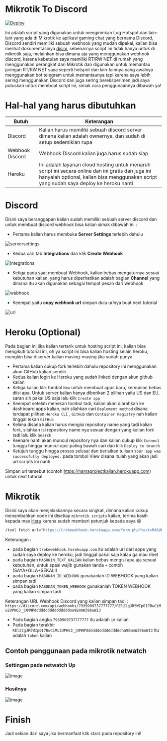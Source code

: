 # Mikrotik To Discord
[![Deploy](https://www.herokucdn.com/deploy/button.svg)](https://heroku.com/deploy?template=https://github.com/troke12/MikrotikToDiscord)

Ini adalah script yang digunakan untuk mengirimkan Log Hotspot dan lain-lain yang ada di Mikrotik ke aplikasi gaming chat yang bernama Discord, Discord sendiri memiliki sebuah webhook yang mudah dipakai, kalian bisa melihat dokumentasinya [disini](https://discord.com/developers/docs/resources/webhook), sebenarnya script ini tidak hanya untuk di mikrotik saja, melainkan bisa dimana aja yang menggunakan webhook discord, karena kebetulan saya memiliki RT/RW NET di rumah yang menggunakan perangkat dari Mikrotik dan digunakan untuk memantau jaringan RT/RW NET saya seperti hotspot dan lain-lainnya yang awalnya menggunakan bot telegram untuk memantaunya tapi karena saya lebih sering menggunakan Discord dan juga sering bereksperimen jadi saya putuskan untuk membuat script ini, simak cara penggunaannya dibawah ya!

# Hal-hal yang harus dibutuhkan
| Butuh | Keterangan |
| --- | --- |
| Discord | Kalian harus memiliki sebuah discord server dimana kalian adalah ownernya, dan sudah di setup sedemikian rupa |
| Webhook Discord | Webhook Discord kalian juga harus sudah siap |
| Heroku | Ini adalah layanan cloud hosting untuk menaruh script ini secara online dan ini gratis dan juga ini hanyalah optional, kalian bisa menggunakan script yang sudah saya deploy ke heroku nanti |

# Discord
Disini saya beranggapan kalian sudah memiliki sebuah server discord dan untuk membuat discord webhook bisa kalian simak dibawah ini :

- Pertama kalian harus membuka **Server Settings** terlebih dahulu

![serversettings](https://cdn.discordapp.com/attachments/701452257102921738/825408588020842506/unknown.png)

- Kedua cari tab **Integrations** dan klik **Create Webhook**

![integrations](https://support.discord.com/hc/article_attachments/1500000463501/Screen_Shot_2020-12-15_at_4.41.53_PM.png)

- Ketiga pada saat membuat Webhook, kalian bebas mengaturnya sesuai kebutuhan kalian, yang harus diperhatikan adalah bagian **Channel** yang dimana itu akan digunakan sebagai tempat pesan dari webhook

![webhook](https://support.discord.com/hc/article_attachments/360101553853/Screen_Shot_2020-12-15_at_4.51.38_PM.png)

- Keempat yaitu **copy webhook url** simpan dulu urlnya buat next tutorial

![url](https://support.discord.com/hc/article_attachments/1500000455142/Screen_Shot_2020-12-15_at_4.45.52_PM.png)

# Heroku (Optional)
Pada bagian ini jika kalian tertarik untuk hosting script ini, kalian bisa mengikuti tutorial ini, oh ya script ini bisa kalian hosting selain heroku, mungkin bisa diserver kalian masing-masing jika sudah punya

- Pertama kalian cukup fork terlebih dahulu repository ini menggunakan akun GitHub kalian sendiri
- Kedua kalian login ke Heroku yang sudah linked dengan akun github kalian
- Ketiga kalian klik tombol `New` untuk membuat apps baru, kemudian bebas diisi apa. Untuk server kalian hanya diberikan 2 pilihan yaitu US dan EU, saran sih pakai US saja lalu klik `Create app`
- Keempat setelah menekan tombol tadi, kalian akan diarahkan ke dashboard apps kalian, nah silahkan cari `Deploment method` disana terdapat pilihan `Heroku CLI` , `GitHub` dan `Container Registry` nah kalian tinggal tekan `GitHub`
- Kelima disana kalian harus mengisi repository name yang tadi kalian fork, silahkan isi repository name nya sesuai dengan yang kalian fork tadi lalu klik `Search`
- Keenam nanti akan muncul repository nya dan kalian cukup klik `Connect` tunggu hingga muncul opsi paling bawah cari dan klik `Deploy to branch`
- Ketujuh tunggu hingga proses selesai dan berisikan tulisan `Your app was successfully deployed.` pada tombol View disana itulah yang akan jadi url scripts ini nanti

Simpan url tersebut (contoh https://namaprojectkalian.herokuapp.com) untuk next tutorial

# Mikrotik
Disini saya akan menjelaskannya secara singkat, dimana kalian cukup menambahkan code ini disetiap `mikrotik scripts` kalian, terima kasih kepada mas [Heru](https://github.com/therusetiawan) karena sudah memberi petunjuk kepada saya :smiley:

```bash
/tool fetch url="https://trokewebhook.herokuapp.com/form.php?text=MASUKIN_TEXT_KALIAN&id=MASUKAN_ID_WEBHOOK&token=MASUKKAN_TOKEN_WEBHOOK" keep-result=no;
```
Keterangan :
- pada bagian `trokewebhook.herokuapp.com` itu adalah url dari apps yang sudah saya deploy ke heroku, jadi tinggal pakai saja kalau ga mau ribet
- pada bagian `MASUKIN_TEXT_KALIAN` kalian bebas mengisi apa aja sesuai kebutuhan, untuk spasi wajib gunakan tanda `+` contoh (SAYA+GILA+SEKALI)
- pada bagian `MASUKAN_ID_WEBHOOK` gunakanlah ID WEBHOOK yang kalian simpan tadi
- pada bagian `MASUKAN_TOKEN_WEBHOOK` gunakanlah TOKEN WEBHOOK yang kalian simpan tadi

Keterangan URL Webhook Discord yang kalian simpan tadi :
`https://discord.com/api/webhooks/7939909737777777/REl22gJR5WIp0I7BwCiMu2UPHG3_jXMNPddddddddddddddddna9EmmW39buWI3`
- Pada bagian angka `7939909737777777` itu adalah `id` kalian
- Pada bagian terakhir `REl22gJR5WIp0I7BwCiMu2UPHG3_jXMNPddddddddddddddddna9EmmW39buWI3` itu adalah `token` kalian

## Contoh penggunaan pada mikrotik netwatch
### Settingan pada netwatch Up
![image](https://user-images.githubusercontent.com/10250068/112728650-4067a280-8f63-11eb-8945-da7d2cec3184.png)
### Hasilnya
![image](https://user-images.githubusercontent.com/10250068/112728601-10200400-8f63-11eb-95cd-1378b27458c0.png)

# Finish
Jadi sekian dari saya jika bermanfaat klik stars pada repository ini!
